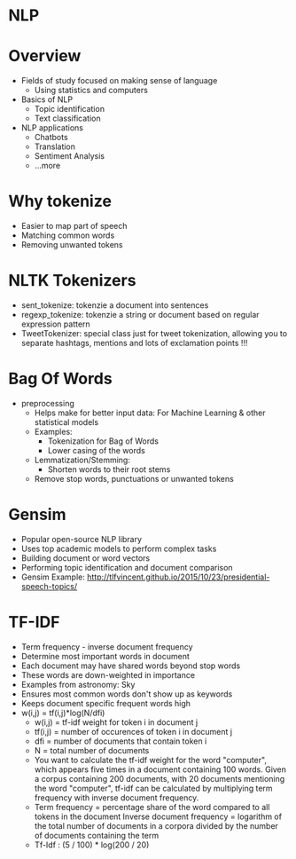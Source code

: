 # NLP

# Overview

  - Fields of study focused on making sense of language
    - Using statistics and computers
  - Basics of NLP
    - Topic identification
    - Text classification
  - NLP applications
    - Chatbots
    - Translation
    - Sentiment Analysis
    - ...more

# Why tokenize

  - Easier to map part of speech
  - Matching common words
  - Removing unwanted tokens

# NLTK Tokenizers

  - sent_tokenize: tokenzie a document into sentences
  - regexp_tokenize: tokenzie a string or document based on regular expression pattern
  - TweetTokenizer: special class just for tweet tokenization, allowing you to separate hashtags, mentions and lots of exclamation points !!!
  
# Bag Of Words

  - preprocessing
    - Helps make for better input data: For Machine Learning & other statistical models
    - Examples:
      - Tokenization for Bag of Words
      - Lower casing of the words
    - Lemmatization/Stemming:
      - Shorten words to their root stems
    - Remove stop words, punctuations or unwanted tokens 

# Gensim
  - Popular open-source NLP library
  - Uses top academic models to perform complex tasks
  - Building document or word vectors
  - Performing topic identification and document comparison
  - Gensim Example: http://tlfvincent.github.io/2015/10/23/presidential-speech-topics/
  
# TF-IDF
  - Term frequency - inverse document frequency
  - Determine most important words in document
  - Each document may have shared words beyond stop words
  - These words are down-weighted in importance
  - Examples from astronomy: Sky
  - Ensures most common words don't show up as keywords
  - Keeps document specific frequent words high
  - w(i,j) = tf(i,j)*log(N/dfi)
      - w(i,j) = tf-idf weight for token i in document j
      - tf(i,j) = number of occurences of token i in document j
      - dfi = number of documents that contain token i
      - N = total number of documents
    - You want to calculate the tf-idf weight for the word "computer", which appears five times in a document containing 100 words. Given a corpus containing 200 documents, with 20 documents mentioning the word "computer", tf-idf can be calculated by multiplying term frequency with inverse document frequency.
    - Term frequency = percentage share of the word compared to all tokens in the document Inverse document frequency = logarithm of the total number of documents in a corpora divided by the number of documents containing the term
    - Tf-Idf : (5 / 100) * log(200 / 20)
